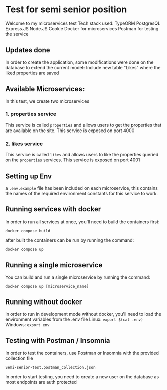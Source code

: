 # Test for semi senior position

Welcome to my microservices test
Tech stack used:
TypeORM
PostgresQL
Express.JS
Node.JS
Cookie
Docker for microservices
Postman for testing the service

## Updates done
In order to create the application, some modifications were done on the database to extend the current model:
Include new table "Likes" where the liked properties are saved

## Available Microservices:

In this test, we create two microservices

### 1. properties service

This service is called `properties` and allows users to get the properties that are available on the site. This service is exposed on port 4000

### 2. likes service

This service is called `likes` and allows users to like the properties queried on the `properties` services. This service is exposed on port 4001

## Setting up Env

a `.env.example` file has been included on each microservice, this contains the names of the required environment constants for this service to work.

## Running services with docker

In order to run all services at once, you'll need to build the containers first:

```
docker compose build
```

after built the containers can be run by running the command:
```
docker compose up
```

## Running a single microservice

You can build and run a single microservice by running the command:
```
docker compose up [microservice_name]
```

## Running without docker
in order to run in development mode without docker, you'll need to load the environment variables from the .env file
Linux: 
`export $(cat .env)`
Windows:
`export env`

## Testing with Postman / Insomnia
In order to test the containers, use Postman or Insomnia with the provided collection file
```
Semi-senior-test.postman_collection.json
```

In order to start testing, you need to create a new user on the database as most endpoints are auth protected
